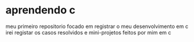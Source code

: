 # aprendendo c
meu primeiro repositorio focado em registrar o meu desenvolvimento em c
irei registar os casos resolvidos e mini-projetos feitos por mim em c